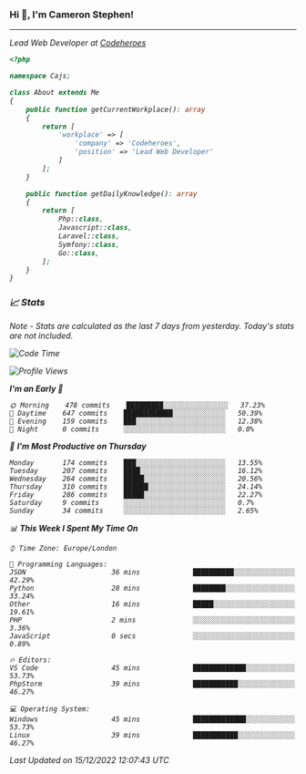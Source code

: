 ### Hi 👋, I'm Cameron Stephen!
<hr>
<p><em>Lead Web Developer at <a href="https://codeheroes.co.uk">Codeheroes</a></p>


```php
<?php

namespace Cajs;

class About extends Me
{
    public function getCurrentWorkplace(): array
    {
        return [
            'workplace' => [
                'company' => 'Codeheroes',
                'position' => 'Lead Web Developer'
            ]
        ];
    }

    public function getDailyKnowledge(): array
    {
        return [
            Php::class,
            Javascript::class,
            Laravel::class,
            Symfony::class,
            Go::class,
        ];
    }
}
```

### 📈 Stats
<p><em>Note - Stats are calculated as the last 7 days from yesterday. Today's stats are not included.</em></p>


<!--START_SECTION:waka-->
![Code Time](http://img.shields.io/badge/Code%20Time-3%2C231%20hrs%2042%20mins-blue)

![Profile Views](http://img.shields.io/badge/Profile%20Views-0-blue)

**I'm an Early 🐤** 

```text
🌞 Morning    478 commits    █████████░░░░░░░░░░░░░░░░   37.23% 
🌆 Daytime    647 commits    ████████████░░░░░░░░░░░░░   50.39% 
🌃 Evening    159 commits    ███░░░░░░░░░░░░░░░░░░░░░░   12.38% 
🌙 Night      0 commits      ░░░░░░░░░░░░░░░░░░░░░░░░░   0.0%

```
📅 **I'm Most Productive on Thursday** 

```text
Monday       174 commits    ███░░░░░░░░░░░░░░░░░░░░░░   13.55% 
Tuesday      207 commits    ████░░░░░░░░░░░░░░░░░░░░░   16.12% 
Wednesday    264 commits    █████░░░░░░░░░░░░░░░░░░░░   20.56% 
Thursday     310 commits    ██████░░░░░░░░░░░░░░░░░░░   24.14% 
Friday       286 commits    █████░░░░░░░░░░░░░░░░░░░░   22.27% 
Saturday     9 commits      ░░░░░░░░░░░░░░░░░░░░░░░░░   0.7% 
Sunday       34 commits     ░░░░░░░░░░░░░░░░░░░░░░░░░   2.65%

```


📊 **This Week I Spent My Time On** 

```text
⌚︎ Time Zone: Europe/London

💬 Programming Languages: 
JSON                     36 mins             ██████████░░░░░░░░░░░░░░░   42.29% 
Python                   28 mins             ████████░░░░░░░░░░░░░░░░░   33.24% 
Other                    16 mins             █████░░░░░░░░░░░░░░░░░░░░   19.61% 
PHP                      2 mins              ░░░░░░░░░░░░░░░░░░░░░░░░░   3.36% 
JavaScript               0 secs              ░░░░░░░░░░░░░░░░░░░░░░░░░   0.89%

🔥 Editors: 
VS Code                  45 mins             █████████████░░░░░░░░░░░░   53.73% 
PhpStorm                 39 mins             ███████████░░░░░░░░░░░░░░   46.27%

💻 Operating System: 
Windows                  45 mins             █████████████░░░░░░░░░░░░   53.73% 
Linux                    39 mins             ███████████░░░░░░░░░░░░░░   46.27%

```


 Last Updated on 15/12/2022 12:07:43 UTC
<!--END_SECTION:waka-->
